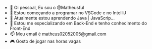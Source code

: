 - 👋 Oi pessoal, Eu sou o @Matheusful
- 👀 Estou começando a programar no VSCode e no IntelliJ
- 🌱 Atualmente estou aprendendo Java | JavaScrip...
- 💞️ Estou me especializando em Back-End e tenho conhecimento do Front-End
- 📫 Meu email é matheus02052005@gmail.com
- 🎮 Gosto de jogar nas horas vagas

<!---
Matheusful/Matheusful is a ✨ special ✨ repository because its `README.md` (this file) appears on your GitHub profile.
You can click the Preview link to take a look at your changes.
--->
